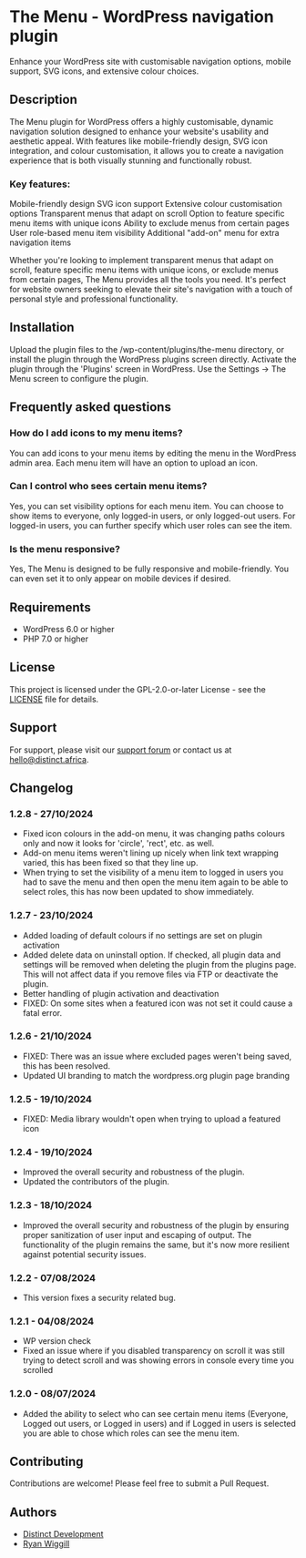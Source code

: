 # The Menu - WordPress navigation plugin
Enhance your WordPress site with customisable navigation options, mobile support, SVG icons, and extensive colour choices.
## Description
The Menu plugin for WordPress offers a highly customisable, dynamic navigation solution designed to enhance your website's usability and aesthetic appeal. With features like mobile-friendly design, SVG icon integration, and colour customisation, it allows you to create a navigation experience that is both visually stunning and functionally robust.
### Key features:

Mobile-friendly design
SVG icon support
Extensive colour customisation options
Transparent menus that adapt on scroll
Option to feature specific menu items with unique icons
Ability to exclude menus from certain pages
User role-based menu item visibility
Additional "add-on" menu for extra navigation items

Whether you're looking to implement transparent menus that adapt on scroll, feature specific menu items with unique icons, or exclude menus from certain pages, The Menu provides all the tools you need.
It's perfect for website owners seeking to elevate their site's navigation with a touch of personal style and professional functionality.
## Installation

Upload the plugin files to the /wp-content/plugins/the-menu directory, or install the plugin through the WordPress plugins screen directly.
Activate the plugin through the 'Plugins' screen in WordPress.
Use the Settings -> The Menu screen to configure the plugin.

## Frequently asked questions
### How do I add icons to my menu items?
You can add icons to your menu items by editing the menu in the WordPress admin area. Each menu item will have an option to upload an icon.
### Can I control who sees certain menu items?
Yes, you can set visibility options for each menu item. You can choose to show items to everyone, only logged-in users, or only logged-out users. For logged-in users, you can further specify which user roles can see the item.
### Is the menu responsive?
Yes, The Menu is designed to be fully responsive and mobile-friendly. You can even set it to only appear on mobile devices if desired.
## Requirements

- WordPress 6.0 or higher
- PHP 7.0 or higher

## License

This project is licensed under the GPL-2.0-or-later License - see the [LICENSE](LICENSE) file for details.

## Support

For support, please visit our [support forum](https://wordpress.org/support/plugin/the-menu/) or contact us at hello@distinct.africa.

## Changelog

### 1.2.8 - 27/10/2024

- Fixed icon colours in the add-on menu, it was changing paths colours only and now it looks for 'circle', 'rect', etc. as well.
- Add-on menu items weren't lining up nicely when link text wrapping varied, this has been fixed so that they line up.
- When trying to set the visibility of a menu item to logged in users you had to save the menu and then open the menu item again to be able to select roles, this has now been updated to show immediately.


### 1.2.7 - 23/10/2024

- Added loading of default colours if no settings are set on plugin activation
- Added delete data on uninstall option. If checked, all plugin data and settings will be removed when deleting the plugin from the plugins page. This will not affect data if you remove files via FTP or deactivate the plugin.
- Better handling of plugin activation and deactivation
- FIXED: On some sites when a featured icon was not set it could cause a fatal error.

### 1.2.6 - 21/10/2024

- FIXED: There was an issue where excluded pages weren't being saved, this has been resolved.
- Updated UI branding to match the wordpress.org plugin page branding

### 1.2.5 - 19/10/2024

- FIXED: Media library wouldn't open when trying to upload a featured icon

### 1.2.4 - 19/10/2024
- Improved the overall security and robustness of the plugin.
- Updated the contributors of the plugin.

### 1.2.3 - 18/10/2024
- Improved the overall security and robustness of the plugin by ensuring proper sanitization of user input and escaping of output. The functionality of the plugin remains the same, but it's now more resilient against potential security issues.


### 1.2.2 - 07/08/2024
- This version fixes a security related bug.

### 1.2.1 - 04/08/2024
- WP version check
- Fixed an issue where if you disabled transparency on scroll it was still trying to detect scroll and was showing errors in console every time you scrolled

### 1.2.0 - 08/07/2024
- Added the ability to select who can see certain menu items (Everyone, Logged out users, or Logged in users) and if Logged in users is selected you are able to chose which roles can see the menu item.

## Contributing

Contributions are welcome! Please feel free to submit a Pull Request.

## Authors

- [Distinct Development](https://github.com/distinct-development)
- [Ryan Wiggill](https://github.com/ryan-wiggill)